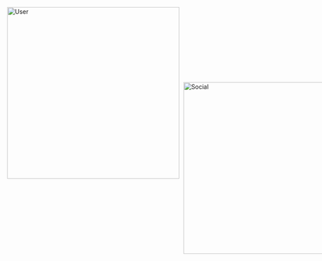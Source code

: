 <div style="display: flex; align-items: center; justify-content: space-between;">
    <img src="https://raw.githubusercontent.com/gist/mmichaell23/f524a2d6fd8fe8f64690adc5bf83e514/raw/b7529e55ca81ed6ff2cfbf25f7c4b5437f9fb779/user.svg" alt="User" width="400" style="margin-right: 10px; margin-bottom: 350px">
    <img src="https://raw.githubusercontent.com/gist/mmichaell23/f524a2d6fd8fe8f64690adc5bf83e514/raw/68fd0ec7eb782fb71cebc7fd629bd6f9b8daa5fa/social.svg" alt="Social" width="400">
</div>
